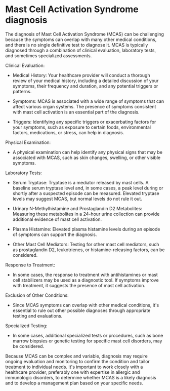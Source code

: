# Mast Cell Activation Syndrome diagnosis

The diagnosis of Mast Cell Activation Syndrome (MCAS) can be challenging because the symptoms can overlap with many other medical conditions, and there is no single definitive test to diagnose it. MCAS is typically diagnosed through a combination of clinical evaluation, laboratory tests, and sometimes specialized assessments.

Clinical Evaluation:

* Medical History: Your healthcare provider will conduct a thorough review of your medical history, including a detailed discussion of your symptoms, their frequency and duration, and any potential triggers or patterns.

* Symptoms: MCAS is associated with a wide range of symptoms that can affect various organ systems. The presence of symptoms consistent with mast cell activation is an essential part of the diagnosis.

* Triggers: Identifying any specific triggers or exacerbating factors for your symptoms, such as exposure to certain foods, environmental factors, medications, or stress, can help in diagnosis.

Physical Examination:

* A physical examination can help identify any physical signs that may be associated with MCAS, such as skin changes, swelling, or other visible symptoms.

Laboratory Tests:

* Serum Tryptase: Tryptase is a mediator released by mast cells. A baseline serum tryptase level and, in some cases, a peak level during or shortly after a suspected episode can be measured. Elevated tryptase levels may suggest MCAS, but normal levels do not rule it out.

* Urinary N-Methylhistamine and Prostaglandin D2 Metabolites: Measuring these metabolites in a 24-hour urine collection can provide additional evidence of mast cell activation.

* Plasma Histamine: Elevated plasma histamine levels during an episode of symptoms can support the diagnosis.

* Other Mast Cell Mediators: Testing for other mast cell mediators, such as prostaglandin D2, leukotrienes, or histamine-releasing factors, can be considered.

Response to Treatment:

* In some cases, the response to treatment with antihistamines or mast cell stabilizers may be used as a diagnostic tool. If symptoms improve with treatment, it suggests the presence of mast cell activation.

Exclusion of Other Conditions:

* Since MCAS symptoms can overlap with other medical conditions, it's essential to rule out other possible diagnoses through appropriate testing and evaluations.

Specialized Testing:

* In some cases, additional specialized tests or procedures, such as bone marrow biopsies or genetic testing for specific mast cell disorders, may be considered.

Because MCAS can be complex and variable, diagnosis may require ongoing evaluation and monitoring to confirm the condition and tailor treatment to individual needs. It's important to work closely with a healthcare provider, preferably one with expertise in allergic and immunologic disorders, to determine whether MCAS is a likely diagnosis and to develop a management plan based on your specific needs.
